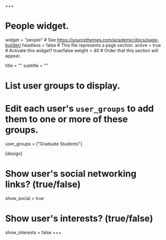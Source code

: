 +++
# People widget.
widget = "people"  # See https://sourcethemes.com/academic/docs/page-builder/
headless = false  # This file represents a page section.
active = true  # Activate this widget? true/false
weight = 40  # Order that this section will appear.

title = ""
subtitle = ""

# List user groups to display.
#   Edit each user's `user_groups` to add them to one or more of these groups.
user_groups = ["Graduate Students"]

[design]
  # Show user's social networking links? (true/false)
  show_social = true

  # Show user's interests? (true/false)
  show_interests = false
+++
